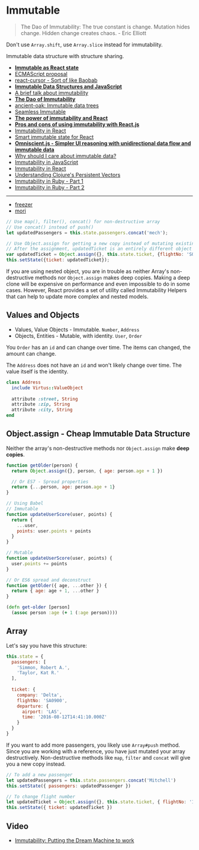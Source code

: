 # Immutable

> The Dao of Immutability: The true constant is change. Mutation hides change. Hidden change creates chaos. - Eric Elliott

Don't use `Array.shift`, use `Array.slice` instead for immutability.

Immutable data structure with structure sharing.

* [**Immutable as React state**](https://github.com/facebook/immutable-js/wiki/Immutable-as-React-state)
* [ECMAScript proposal](https://github.com/sebmarkbage/ecmascript-immutable-data-structures)
* [react-cursor - Sort of like Baobab](https://github.com/dustingetz/react-cursor/)
* [**Immutable Data Structures and JavaScript**](http://jlongster.com/Using-Immutable-Data-Structures-in-JavaScript)
* [A brief talk about immutability](https://medium.com/@cassiozen/a-brief-talk-about-immutability-and-react-s-helpers-70919ab8ae7c)
* [**The Dao of Immutability**](https://medium.com/javascript-scene/the-dao-of-immutability-9f91a70c88cd)
* [ancient-oak: Immutable data trees](https://github.com/brainshave/ancient-oak)
* [Seamless Immutable](https://github.com/rtfeldman/seamless-immutable)
* [**The power of immutability and React**](https://medium.com/@sharifsbeat/the-power-of-immutability-and-react-daf46f2a5f4d)
* [**Pros and cons of using immutability with React.js**](http://reactkungfu.com/2015/08/pros-and-cons-of-using-immutability-with-react-js/)
* [Immutability in React](http://www.sitepoint.com/immutability-react/)
* [Smart immutable state for React](https://github.com/mistadikay/doob)
* [**Omniscient.js - Simpler UI reasoning with unidirectional data flow and immutable data**](http://omniscientjs.github.io/guides/01-simpler-ui-reasoning-with-unidirectional/)
* [Why should I care about immutable data?](http://www.bennadel.com/blog/2903-why-should-i-care-about-immutable-data-in-reactjs.htm)
* [Immutability in JavaScript](http://www.sitepoint.com/immutability-javascript/)
* [Immutability in React](http://www.sitepoint.com/immutability-react/)
* [Understanding Clojure's Persistent Vectors](http://hypirion.com/musings/understanding-persistent-vector-pt-1)
* [Immutability in Ruby - Part 1](http://blog.deveo.com/immutability-in-ruby-part-1-data-structures/)
* [Immutability in Ruby - Part 2](http://blog.deveo.com/immutability-in-ruby-part-2-domain-models/)

---

* [freezer](https://github.com/arqex/freezer)
* [mori](http://swannodette.github.io/mori/)

```js
// Use map(), filter(), concat() for non-destructive array
// Use concat() instead of push()
let updatedPassengers = this.state.passengers.concat('mech');

// Use Object.assign for getting a new copy instead of mutating existing
// After the assignment, updatedTicket is an entirely different object than this.state.ticket
var updatedTicket = Object.assign({}, this.state.ticket, {flightNo: 'SQ112'});
this.setState({ticket: updatedTicket});
```

If you are using nested object, you are in trouble as neither Array's non-destructive methods nor `Object.assign` makes deep copies. Making a deep clone will be expensive on performance and even impossible to do in some cases. However, React provides a set of utility called Immutability Helpers that can help to update more complex and nested models.

## Values and Objects

* Values, Value Objects - Immutable. `Number`, `Address`
* Objects, Entities - Mutable, with identity. `User`, `Order`

You `Order` has an `id` and can change over time. The items can changed, the amount can change.

The `Address` does not have an `id` and won't likely change over time. The value itself is the identity.

```ruby
class Address
  include Virtus::ValueObject
  
  attribute :street, String
  attribute :zip, String
  attribute :city, String
end
```

## Object.assign - Cheap Immutable Data Structure

Neither the array's non-destructive methods nor `Object.assign` make **deep copies**.

```js
function getOlder(person) {
  return Object.assign({}, person, { age: person.age + 1 })

  // Or ES7 - Spread properties
  return {...person, age: person.age + 1}
}

// Using Babel
// Immutable
function updateUserScore(user, points) {
  return {
    ...user,
    points: user.points + points
  }
}

// Mutable
function updateUserScore(user, points) {
  user.points += points
}

// Or ES6 spread and deconstruct
function getOlder({ age, ...other }) {
  return { age: age + 1, ...other }
}
```

```cljs
(defn get-older [person]
  (assoc person :age (+ 1 (:age person))))
```

## Array

Let's say you have this structure:

```js
this.state = {
  passengers: [
    'Simmon, Robert A.',
    'Taylor, Kat R.'
  ],
  
  ticket: {
    company: 'Delta',
    flightNo: 'SA0900',
    departure: {
      airport: 'LAS',
      time: '2016-08-12T14:41:10.000Z'
    }
  }
}
```

If you want to add more passengers, you likely use `Array#push` method. Since you are working with a reference, you have just mutated your array destructively. Non-destructive methods like `map`, `filter` and `concat` will give you a new copy instead.

```js
// To add a new passenger
let updatedPassengers = this.state.passengers.concat('Mitchell')
this.setState({ passengers: updatedPassenger })

// To change flight number
let updatedTicket = Object.assign({}, this.state.ticket, { flightNo: '1010' })
this.setState({ ticket: updatedTicket })
```

## Video

* [Immutability: Putting the Dream Machine to work](https://www.youtube.com/watch?v=J-bC20aAat8)